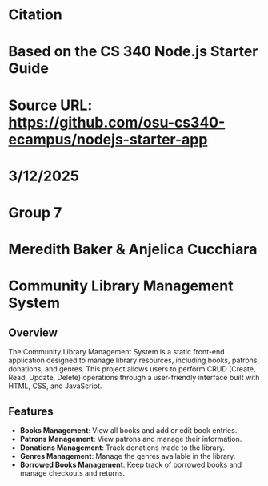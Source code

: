 # Citation
# Based on the CS 340 Node.js Starter Guide
# Source URL: https://github.com/osu-cs340-ecampus/nodejs-starter-app
# 3/12/2025
# Group 7
# Meredith Baker & Anjelica Cucchiara




# Community Library Management System

## Overview

The Community Library Management System is a static front-end application designed to manage library resources, including books, patrons, donations, and genres. This project allows users to perform CRUD (Create, Read, Update, Delete) operations through a user-friendly interface built with HTML, CSS, and JavaScript.

## Features

- **Books Management**: View all books and add or edit book entries.
- **Patrons Management**: View patrons and manage their information.
- **Donations Management**: Track donations made to the library.
- **Genres Management**: Manage the genres available in the library.
- **Borrowed Books Management**: Keep track of borrowed books and manage checkouts and returns.
